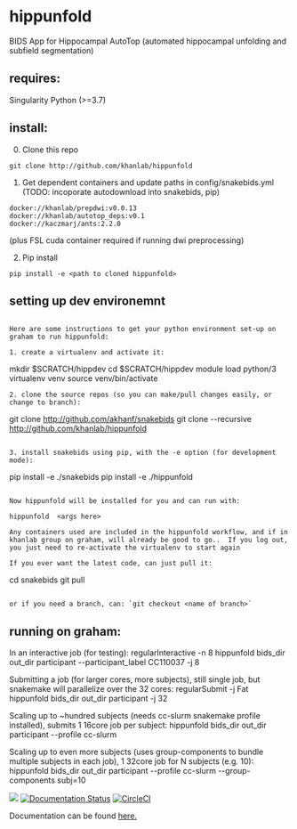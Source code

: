 # hippunfold
BIDS App for Hippocampal AutoTop (automated hippocampal unfolding and subfield segmentation)

## requires:

Singularity
Python (>=3.7)

## install:

0. Clone this repo
```
git clone http://github.com/khanlab/hippunfold
```

1. Get dependent containers and update paths in config/snakebids.yml (TODO: incoporate autodownload into snakebids, pip)
```
docker://khanlab/prepdwi:v0.0.13
docker://khanlab/autotop_deps:v0.1
docker://kaczmarj/ants:2.2.0
```

(plus FSL cuda container required if running dwi preprocessing)

2. Pip install

`pip install -e <path to cloned hippunfold>`



## setting up dev environemnt
```

Here are some instructions to get your python environment set-up on graham to run hippunfold:

1. create a virtualenv and activate it:
```
mkdir $SCRATCH/hippdev
cd $SCRATCH/hippdev
module load python/3
virtualenv venv
source venv/bin/activate
```
2. clone the source repos (so you can make/pull changes easily, or change to branch):
```
git clone http://github.com/akhanf/snakebids
git clone --recursive http://github.com/khanlab/hippunfold
```

3. install snakebids using pip, with the -e option (for development mode):
```
pip install -e ./snakebids
pip install -e ./hippunfold
```

Now hippunfold will be installed for you and can run with:

hippunfold  <args here> 

Any containers used are included in the hippunfold workflow, and if in khanlab group on graham, will already be good to go..  If you log out, you just need to re-activate the virtualenv to start again 

If you ever want the latest code, can just pull it:
```
cd snakebids
git pull
```

or if you need a branch, can: `git checkout <name of branch>`
```


## running on graham:

In an interactive job (for testing):
    regularInteractive -n 8
    hippunfold bids_dir out_dir participant --participant_label CC110037 -j 8

Submitting a job (for larger cores, more subjects), still single job, but snakemake will parallelize over the 32 cores:
    regularSubmit -j Fat hippunfold bids_dir out_dir participant  -j 32
 
Scaling up to ~hundred subjects (needs cc-slurm snakemake profile installed), submits 1 16core job per subject:
    hippunfold bids_dir out_dir participant  --profile cc-slurm

Scaling up to even more subjects (uses group-components to bundle multiple subjects in each job), 1 32core job for N subjects (e.g. 10):
    hippunfold bids_dir out_dir participant  --profile cc-slurm --group-components subj=10


    


[![](https://images.microbadger.com/badges/version/khanlab/hippunfold.svg)](https://microbadger.com/images/khanlab/hippunfold "Get your own version badge on microbadger.com")
[![Documentation Status](https://readthedocs.org/projects/hippunfold/badge/?version=latest)](https://hippunfold.readthedocs.io/en/latest/?badge=latest)
[![CircleCI](https://circleci.com/gh/khanlab/hippunfold.svg?style=svg)](https://circleci.com/gh/khanlab/hippunfold)

Documentation can be found [here.](https://hippunfold.readthedocs.io/en/latest/)

